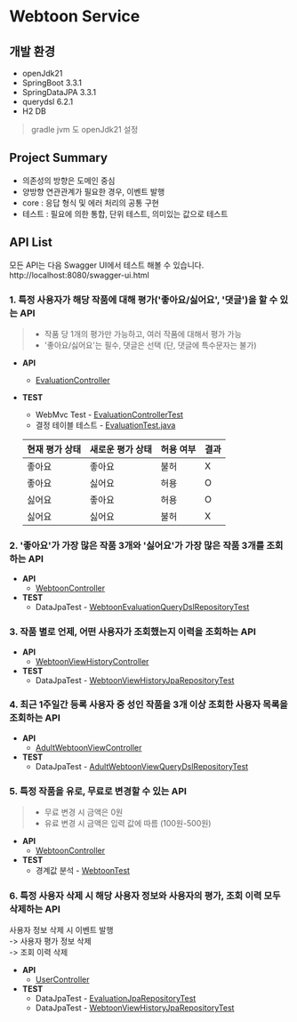 # Webtoon Service

## 개발 환경
- openJdk21
- SpringBoot 3.3.1
- SpringDataJPA 3.3.1
- querydsl 6.2.1
- H2 DB
> gradle jvm 도 openJdk21 설정
## Project Summary
- 의존성의 방향은 도메인 중심
- 양방향 연관관계가 필요한 경우, 이벤트 발행  
- core : 응답 형식 및 에러 처리의 공통 구현
- 테스트 : 필요에 의한 통합, 단위 테스트, 의미있는 값으로 테스트


## API List
모든 API는 다음 Swagger UI에서 테스트 해볼 수 있습니다.  
http://localhost:8080/swagger-ui.html

### 1. 특정 사용자가 해당 작품에 대해 평가('좋아요/싫어요', '댓글')을 할 수 있는 API
> - 작품 당 1개의 평가만 가능하고, 여러 작품에 대해서 평가 가능
> - '좋아요/싫어요'는 필수, 댓글은 선택 (단, 댓글에 특수문자는 불가)

- **API**
  - [EvaluationController](src/main/java/com/lezhin/webtoon/webtoonservice/evaluation/api/EvaluationController.java)
- **TEST**
  - WebMvc Test - [EvaluationControllerTest](src/test/java/com/lezhin/webtoon/webtoonservice/evaluation/api/EvaluationControllerTest.java)
  - 결정 테이블 테스트 - [EvaluationTest.java](src/test/java/com/lezhin/webtoon/webtoonservice/evaluation/domain/EvaluationTest.java)


  | 현재 평가 상태 | 새로운 평가 상태 | 허용 여부 | 결과 |  
  | ------------- | ------------- | -------- | ----- |    
  | 좋아요         | 좋아요         | 불허     | X     |  
  | 좋아요         | 싫어요         | 허용     | O     |  
  | 싫어요         | 좋아요         | 허용     | O     |  
  | 싫어요         | 싫어요         | 불허     | X     |  


### 2. '좋아요'가 가장 많은 작품 3개와 '싫어요'가 가장 많은 작품 3개를 조회하는 API

- **API**
  - [WebtoonController](src/main/java/com/lezhin/webtoon/webtoonservice/webtoon/api/WebtoonController.java)
- **TEST**
  - DataJpaTest - [WebtoonEvaluationQueryDslRepositoryTest](src/test/java/com/lezhin/webtoon/webtoonservice/query/infrastructure/WebtoonEvaluationQueryDslRepositoryTest.java)

### 3. 작품 별로 언제, 어떤 사용자가 조회했는지 이력을 조회하는 API

- **API**
  - [WebtoonViewHistoryController](src/main/java/com/lezhin/webtoon/webtoonservice/history/api/WebtoonViewHistoryController.java)
- **TEST**
  - DataJpaTest - [WebtoonViewHistoryJpaRepositoryTest](src/test/java/com/lezhin/webtoon/webtoonservice/history/infrastructure/WebtoonViewHistoryJpaRepositoryTest.java)

### 4. 최근 1주일간 등록 사용자 중 성인 작품을 3개 이상 조회한 사용자 목록을 조회하는 API

- **API**
  - [AdultWebtoonViewController](src/main/java/com/lezhin/webtoon/webtoonservice/query/api/AdultWebtoonViewController.java)
- **TEST**
  - DataJpaTest - [AdultWebtoonViewQueryDslRepositoryTest](src/test/java/com/lezhin/webtoon/webtoonservice/query/infrastructure/AdultWebtoonViewQueryDslRepositoryTest.java)

### 5. 특정 작품을 유로, 무료로 변경할 수 있는 API
> - 무료 변경 시 금액은 0원
> - 유료 변경 시 금액은 입력 값에 따름 (100원-500원)

- **API**
  - [WebtoonController](src/main/java/com/lezhin/webtoon/webtoonservice/webtoon/api/WebtoonController.java)
- **TEST**
  - 경계값 분석 - [WebtoonTest](src/test/java/com/lezhin/webtoon/webtoonservice/webtoon/domain/WebtoonTest.java)

### 6. 특정 사용자 삭제 시 해당 사용자 정보와 사용자의 평가, 조회 이력 모두 삭제하는 API
사용자 정보 삭제 시 이벤트 발행  
-> 사용자 평가 정보 삭제  
-> 조회 이력 삭제  
- **API**
  - [UserController](src/main/java/com/lezhin/webtoon/webtoonservice/user/api/UserController.java)
- **TEST**
  - DataJpaTest - [EvaluationJpaRepositoryTest](src/test/java/com/lezhin/webtoon/webtoonservice/evaluation/infrastructure/EvaluationJpaRepositoryTest.java)  
  - DataJpaTest - [WebtoonViewHistoryJpaRepositoryTest](src/test/java/com/lezhin/webtoon/webtoonservice/history/infrastructure/WebtoonViewHistoryJpaRepositoryTest.java)
